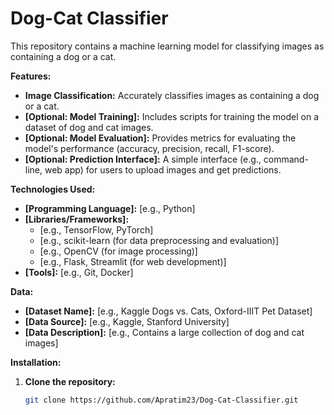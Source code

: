 # Dog-Cat Classifier

This repository contains a machine learning model for classifying images as containing a dog or a cat.

**Features:**

* **Image Classification:** Accurately classifies images as containing a dog or a cat.
* **[Optional: Model Training]:** Includes scripts for training the model on a dataset of dog and cat images.
* **[Optional: Model Evaluation]:** Provides metrics for evaluating the model's performance (accuracy, precision, recall, F1-score).
* **[Optional: Prediction Interface]:** A simple interface (e.g., command-line, web app) for users to upload images and get predictions.

**Technologies Used:**

* **[Programming Language]:** [e.g., Python]
* **[Libraries/Frameworks]:** 
    * [e.g., TensorFlow, PyTorch]
    * [e.g., scikit-learn (for data preprocessing and evaluation)]
    * [e.g., OpenCV (for image processing)]
    * [e.g., Flask, Streamlit (for web development)]
* **[Tools]:** [e.g., Git, Docker]

**Data:**

* **[Dataset Name]:** [e.g., Kaggle Dogs vs. Cats, Oxford-IIIT Pet Dataset]
* **[Data Source]:** [e.g., Kaggle, Stanford University]
* **[Data Description]:** [e.g., Contains a large collection of dog and cat images]

**Installation:**

1. **Clone the repository:**
   ```bash
   git clone https://github.com/Apratim23/Dog-Cat-Classifier.git
